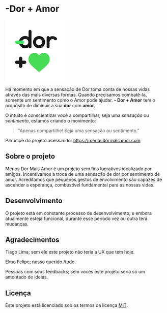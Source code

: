 # -Dor + Amor


![Menons Dor Mais Amor](https://raw.githubusercontent.com/jandeilson/MenosDorMaisAmor/master/src/assets/icons/icon-192x192.png
 "Menos Dor Mais Amor")

Há momento em que a sensação de Dor toma conta de nossas vidas através das mais diversas formas. Quando precisamos combatê-la, somente um sentimento como o Amor pode ajudar. **- Dor + Amor** tem o propósito de diminuir a sua **dor** com **amor**.

O intuito é conscientizar você a compartilhar, seja uma *sensação* ou *sentimento*, estamos criando o movimento:

> "Apenas compartilhe! Seja uma sensação ou sentimento."

Participe do projeto acessando: https://menosdormaisamor.com

## Sobre o projeto

Menos Dor Mais Amor é um projeto sem fins lucrativos idealizado por amigos. Incentivamos a troca de uma sensação de dor por sentimento de amor. Acreditamos que pequenos gestos de envolvimento são capazes de ascender a esperança, combustível fundamental para as nossas vidas. 


## Desenvolvimento
O projeto está em constante processo de desenvolvimento, e embora atualmente esteja funcional, durante esse período vez ou outra terá mudanças.

## Agradecimentos
Tiago Lima; sem ele este projeto não teria a UX que tem hoje.

Elmo Felipe; nosso querido /tudo.

Pessoas com seus feedbacks; sem vocês este projeto seria só um amontado de ideias.

## Licença
Este projeto está licenciado sob os termos da licença [MIT](https://github.com/jandeilson/MenosDorMaisAmor/blob/master/LICENSE).
